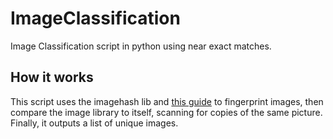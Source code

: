 # ImageClassification
Image Classification script in python using near exact matches.

## How it works
This script uses the imagehash lib and [this guide](https://realpython.com/blog/python/fingerprinting-images-for-near-duplicate-detection/) to fingerprint images, then compare the image library to itself, scanning for copies of the same picture.
Finally, it outputs a list of unique images.
